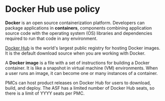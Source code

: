 # Docker Hub use policy

**Docker** is an open source containerization platform. Developers can package applications in **containers**, components combining application source code with the operating system (OS) libraries and dependencies required to run that code in any environment.

<a href="https://hub.docker.com/" target="_blank">Docker Hub</a> is the world's largest public registry for hosting Docker images. It is the default download source when you are working with Docker.

A **Docker image** is a file with a set of instructions for building a Docker container. It is like a snapshot in virtual machine (VM) environments. When a user runs an image, it can become one or many instances of a container.

PMCs can host product releases on Docker Hub for users to download, build, and deploy. The ASF has a limited number of Docker Hub seats, so there is a limit of YYYY seats per PMC.

